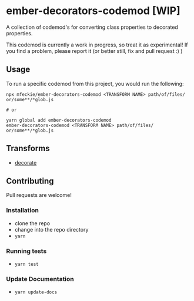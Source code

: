 # ember-decorators-codemod [WIP]


A collection of codemod's for converting class properties to decorated properties.

This codemod is currently a work in progress, so treat it as experimental!  If you find a problem, please report it (or better still, fix and pull request :) )

## Usage

To run a specific codemod from this project, you would run the following:

```
npx mfeckie/ember-decorators-codemod <TRANSFORM NAME> path/of/files/ or/some**/*glob.js

# or

yarn global add ember-decorators-codemod
ember-decorators-codemod <TRANSFORM NAME> path/of/files/ or/some**/*glob.js
```

## Transforms

<!--TRANSFORMS_START-->
* [decorate](transforms/decorate/README.md)
<!--TRANSFORMS_END-->

## Contributing

Pull requests are welcome!

### Installation

* clone the repo
* change into the repo directory
* `yarn`

### Running tests

* `yarn test`

### Update Documentation

* `yarn update-docs`
